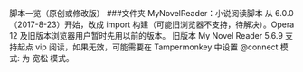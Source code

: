 脚本一览（原创或修改版）
###文件夹
MyNovelReader：小说阅读脚本
从 6.0.0（2017-8-23）开始，改成 import 构建（可能旧浏览器不支持，待解决）。Opera 12 及旧版本浏览器用户暂时先用以前的版本。
旧版本 My Novel Reader 5.6.9
支持起点 vip 阅读，如果无效，可能需要在 Tampermonkey 中设置 @connect 模式: 为 宽松 模式。
